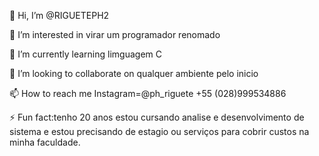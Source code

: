 👋 Hi, I’m @RIGUETEPH2 

👀 I’m interested in virar um programador renomado

🌱 I’m currently learning limguagem C

💞️ I’m looking to collaborate on qualquer ambiente pelo inicio

📫 How to reach me
Instagram=@ph_riguete
 +55 (028)999534886

⚡ Fun fact:tenho 20 anos estou cursando analise e desenvolvimento de sistema e estou precisando de estagio ou serviços para cobrir custos na minha faculdade.

<!---
RIGUETEPH2/RIGUETEPH2 is a ✨ special ✨ repository because its `README.md` (this file) appears on your GitHub profile.
You can click the Preview link to take a look at your changes.
--->
